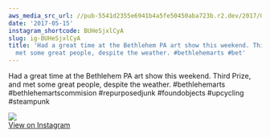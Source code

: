 ```yaml
---
aws_media_src_url: //pub-5541d2355e6941b4a5fe50450aba723b.r2.dev/2017/05/2017-05-15_14-43-29_UTC.jpg
date: '2017-05-15'
instagram_shortcode: BUHeSjxlCyA
slug: ig-BUHeSjxlCyA
title: 'Had a great time at the Bethlehem PA art show this weekend. Third Prize, and
  met some great people, despite the weather. #bethlehemarts #bet'
---
```


Had a great time at the Bethlehem PA art show this weekend. Third Prize, and met some great people, despite the weather. #bethlehemarts #bethlehemartscommision #repurposedjunk #foundobjects #upcycling #steampunk 

![](//pub-5541d2355e6941b4a5fe50450aba723b.r2.dev/2017/05/2017-05-15_14-43-29_UTC.jpg)   
[View on Instagram](https://www.instagram.com/p/BUHeSjxlCyA/)